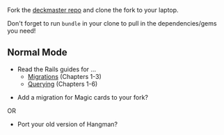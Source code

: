 Fork the [deckmaster repo][deckmaster] and clone the fork to your laptop.

Don't forget to run `bundle` in your clone to pull in the dependencies/gems you need!

[deckmaster]: https://github.com/TIY-ATL-ROR-2015-May/deckmaster

## Normal Mode

* Read the Rails guides for ...
  * [Migrations][migrations] (Chapters 1-3)
  * [Querying][querying] (Chapters 1-6)

[migrations]: http://guides.rubyonrails.org/active_record_migrations.html
[querying]: http://guides.rubyonrails.org/active_record_querying.html

* Add a migration for Magic cards to your fork?

OR

* Port your old version of Hangman?
